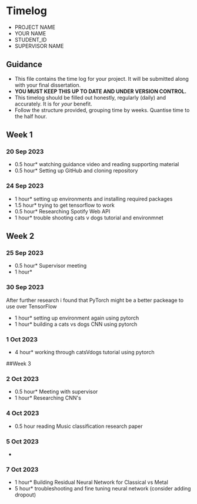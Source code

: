 # Timelog

* PROJECT NAME
* YOUR NAME
* STUDENT_ID
* SUPERVISOR NAME

## Guidance

* This file contains the time log for your project. It will be submitted along with your final dissertation.
* **YOU MUST KEEP THIS UP TO DATE AND UNDER VERSION CONTROL.**
* This timelog should be filled out honestly, regularly (daily) and accurately. It is for *your* benefit.
* Follow the structure provided, grouping time by weeks.  Quantise time to the half hour.

## Week 1

### 20 Sep 2023

* 0.5 hour* watching guidance video and reading supporting material
* 0.5 hour* Setting up GitHub and cloning repository

### 24 Sep 2023

* 1 hour* setting up environments and installing required packages
* 1.5 hour* trying to get tensorflow to work
* 0.5 hour* Researching Spotify Web API
* 1 hour* trouble shooting cats v dogs tutorial and environmnet

## Week 2

### 25 Sep 2023

* 0.5 hour* Supervisor meeting
* 1 hour* 

### 30 Sep 2023

After further research i found that PyTorch might be a better packeage to use over TensorFlow

* 1 hour* setting up environment again using pytorch
* 1 hour* building a cats vs dogs CNN using pytorch

### 1 Oct 2023

* 4 hour* working through catsVdogs tutorial using pytorch

##Week 3

### 2 Oct 2023

* 0.5 hour* Meeting with supervisor
* 1 hour* Researching CNN's 

### 4 Oct 2023

* 0.5 hour reading Music classification research paper

### 5 Oct 2023

*

### 7 Oct 2023

* 1 hour* Building Residual Neural Network for Classical vs Metal
* 5 hour* troubleshooting and fine tuning neural network (consider adding dropout)
